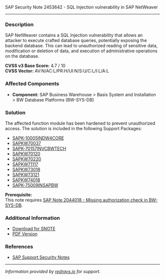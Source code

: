 SAP Security Note 2453642 - SQL Injection vulnerability in SAP NetWeaver

---

### Description

SAP NetWeaver contains a SQL Injection vulnerability that allows an attacker to execute crafted database queries, potentially exposing the backend database. This can lead to unauthorized reading of sensitive data, modification or deletion of data, and execution of administrative operations on the database.

**CVSS v3 Base Score:** 4.7 / 10  
**CVSS Vector:** AV:N/AC:L/PR:H/UI:N/S:U/C:L/I:L/A:L

### Affected Components

- **Component:** SAP Business Warehouse > Basis System and Installation > BW Database Platforms (BW-SYS-DB)

### Solution

The affected function module has been hardened to prevent unauthorized access. The solution is included in the following Support Packages:

- [SAPK-10005INDW4CORE](https://me.sap.com/supportpackage/SAPK-10005INDW4CORE)
- [SAPKW70037](https://me.sap.com/supportpackage/SAPKW70037)
- [SAPK-70157INVCBWTECH](https://me.sap.com/supportpackage/SAPK-70157INVCBWTECH)
- [SAPKW70120](https://me.sap.com/supportpackage/SAPKW70120)
- [SAPKW70220](https://me.sap.com/supportpackage/SAPKW70220)
- [SAPKW71117](https://me.sap.com/supportpackage/SAPKW71117)
- [SAPKW73018](https://me.sap.com/supportpackage/SAPKW73018)
- [SAPKW73121](https://me.sap.com/supportpackage/SAPKW73121)
- [SAPKW74018](https://me.sap.com/supportpackage/SAPKW74018)
- [SAPK-75009INSAPBW](https://me.sap.com/supportpackage/SAPK-75009INSAPBW)

**Prerequisite:**  
This note requires [SAP Note 2044018 - Missing authorization check in BW-SYS-DB](https://me.sap.com/notes/2044018).

### Additional Information

- [Download for SNOTE](https://notesdownloads.sap.com/note/0040000019393702017)
- [PDF Version](https://userapps.support.sap.com/sap/support/sfm/notes/print/0002453642?language=en-US&token=FE86145EF1DC5D57A2FC6F265263AFFC)

### References

- [SAP Support Security Notes](https://me.sap.com/securitynotes)

---

*Information provided by [redrays.io](https://redrays.io) for support.*